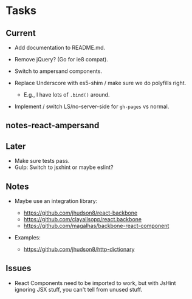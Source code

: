 Tasks
=====

## Current

* Add documentation to README.md.
* Remove jQuery? (Go for ie8 compat).

* Switch to ampersand components.
* Replace Underscore with es5-shim / make sure we do polyfills right.
    * E.g., I have lots of `.bind()` around.

* Implement / switch LS/no-server-side for `gh-pages` vs normal.

## notes-react-ampersand

## Later

* Make sure tests pass.
* Gulp: Switch to jsxhint or maybe eslint?

## Notes

* Maybe use an integration library:
    * https://github.com/jhudson8/react-backbone
    * https://github.com/clayallsopp/react.backbone
    * https://github.com/magalhas/backbone-react-component

* Examples:
    * https://github.com/jhudson8/http-dictionary

## Issues

* React Components need to be imported to work, but with JsHint ignoring
  JSX stuff, you can't tell from unused stuff.
